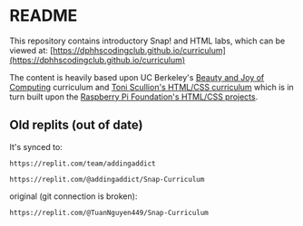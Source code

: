 README
======

This repository contains introductory Snap! and HTML labs, which can be viewed
at:
[https://dphhscodingclub.github.io/curriculum](https://dphhscodingclub.github.io/curriculum)

The content is heavily based upon UC Berkeley's
[Beauty and Joy of Computing](https://bjc.edc.org/) curriculum
and
[Toni Scullion's HTML/CSS curriculum](https://docs.replit.com/teaching-curriculum/intro-html-css)
which is in turn built upon
the [Raspberry Pi Foundation's HTML/CSS projects](https://projects.raspberrypi.org/en/projects?software%5B%5D=html-css-javascript).


Old replits (out of date)
-------------------------

It's synced to:

    https://replit.com/team/addingaddict

    https://replit.com/@addingaddict/Snap-Curriculum

original (git connection is broken):

    https://replit.com/@TuanNguyen449/Snap-Curriculum
